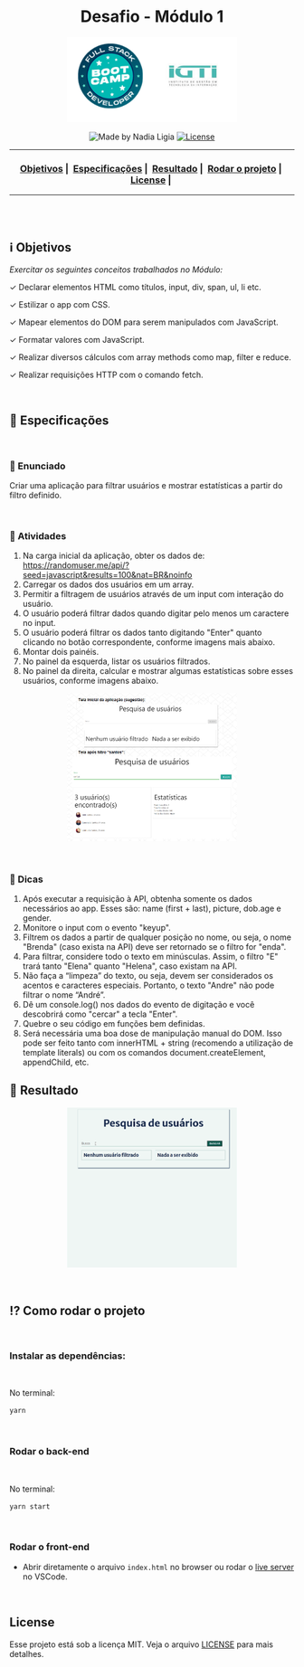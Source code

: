 <h1 align="center">Desafio - Módulo 1</h1>
<p align="center">
  <img src="../../assets/logo.jpeg" width="300" heigth="300">
</p>


<p align="center">
  <img alt="Made by Nadia Ligia" src="https://img.shields.io/badge/made%20by-Nadia%20Ligia-informational">
  
  <a href="license.md">
  <img alt="License" src="https://img.shields.io/badge/License-MIT-informational">
  </a>
</p>

___

<h3 align="center">
  <a href="#information_source-objetivos">Objetivos</a>&nbsp;|&nbsp;
  <a href="#book-especificações">Especificações</a>&nbsp;|&nbsp;
  <a href="#rocket-resultado">Resultado</a>&nbsp;|&nbsp;
  <a href="#interrobang-como-rodar-o-projeto">Rodar o projeto</a>&nbsp;|&nbsp;
  <a href="#license">License</a>&nbsp;|&nbsp;
</h3>

___

<br>
<br>

## :information_source: Objetivos

*Exercitar os seguintes conceitos trabalhados no Módulo:*

✓ Declarar elementos HTML como títulos, input, div, span, ul, li etc.

✓ Estilizar o app com CSS.

✓ Mapear elementos do DOM para serem manipulados com JavaScript.

✓ Formatar valores com JavaScript.

✓ Realizar diversos cálculos com array methods como map, filter e reduce.

✓ Realizar requisições HTTP com o comando fetch.

<br>

## :book: Especificações

<br>

### :pushpin: Enunciado

Criar uma aplicação para filtrar usuários e mostrar estatísticas a partir do filtro definido.

<br>

### :pushpin: Atividades

1. Na carga inicial da aplicação, obter os dados de: https://randomuser.me/api/?seed=javascript&results=100&nat=BR&noinfo
2. Carregar os dados dos usuários em um array.
3. Permitir a filtragem de usuários através de um input com interação do usuário.
4. O usuário poderá filtrar dados quando digitar pelo menos um caractere no input.
5. O usuário poderá filtrar os dados tanto digitando "Enter" quanto clicando no botão correspondente, conforme imagens mais abaixo.
6. Montar dois painéis.
7. No painel da esquerda, listar os usuários filtrados.
8. No painel da direita, calcular e mostrar algumas estatísticas sobre esses usuários, conforme imagens abaixo.

<p align="center">
  <img src="./assets/model.png" width="300">
</p>

<br>

### :pushpin: Dicas

1. Após executar a requisição à API, obtenha somente os dados necessários ao app. Esses são: name (first + last), picture, dob.age e gender.
2. Monitore o input com o evento "keyup".
3. Filtrem os dados a partir de qualquer posição no nome, ou seja, o nome "Brenda" (caso exista na API) deve ser retornado se o filtro for "enda".
4. Para filtrar, considere todo o texto em minúsculas. Assim, o filtro "E" trará tanto "Elena" quanto "Helena", caso existam na API.
5. Não faça a “limpeza” do texto, ou seja, devem ser considerados os acentos e caracteres especiais. Portanto, o texto "Andre" não pode filtrar o nome “André”.
6. Dê um console.log() nos dados do evento de digitação e você descobrirá como "cercar" a tecla "Enter".
7. Quebre o seu código em funções bem definidas.
8. Será necessária uma boa dose de manipulação manual do DOM. Isso pode ser feito tanto com innerHTML + string (recomendo a utilização de template literals) ou com os comandos document.createElement, appendChild, etc.

## :rocket: Resultado

<p align="center">
  <img src="./assets/result.gif" width="300" heigth="300">
</p>

<br>

## :interrobang: Como rodar o projeto

<br>

### Instalar as dependências:

<br>

No terminal:
```bash
yarn
```
<br>

### Rodar o back-end
<br>

No terminal:
```bash
yarn start
```
<br>

### Rodar o front-end

- Abrir diretamente o arquivo `index.html` no browser ou rodar o [live server](https://marketplace.visualstudio.com/items?itemName=ritwickdey.LiveServer) no VSCode.

<br>


## License 

Esse projeto está sob a licença MIT. Veja o arquivo [LICENSE](../../LICENSE) para mais detalhes.
